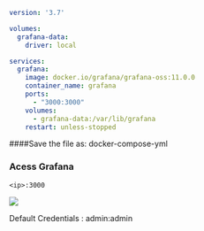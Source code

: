 ````yaml
version: '3.7'

volumes:
  grafana-data:
    driver: local

services:
  grafana:
    image: docker.io/grafana/grafana-oss:11.0.0
    container_name: grafana
    ports:
      - "3000:3000"
    volumes:
      - grafana-data:/var/lib/grafana
    restart: unless-stopped

`````

####Save the file as: docker-compose-yml


### Acess Grafana


````
<ip>:3000
`````

![](Pasted%20image%2020240614013105.png)

Default Credentials : admin:admin




